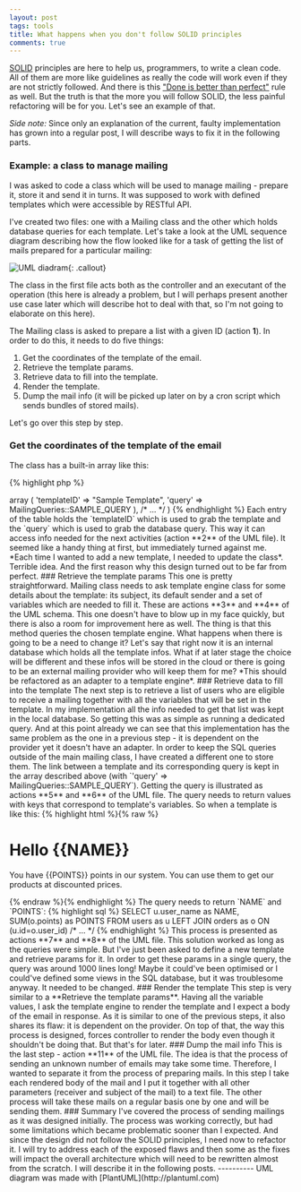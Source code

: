 ```yaml
---
layout: post
tags: tools
title: What happens when you don't follow SOLID principles
comments: true
---
```

[SOLID](https://en.wikipedia.org/wiki/SOLID_(object-oriented_design)) principles are here to help us, programmers, to write a clean code. All of them are more like guidelines as really the code will work even if they are not strictly followed. And there is this ["Done is better than perfect"](http://lifehacker.com/5870379/done-is-better-than-perfect) rule as well. But the truth is that the more you will follow SOLID, the less painful refactoring will be for you. Let's see an example of that.
<!--more-->

*Side note:* Since only an explanation of the current, faulty implementation has grown into a regular post, I will describe ways to fix it in the following parts.

### Example: a class to manage mailing

I was asked to code a class which will be used to manage mailing - prepare it, store it and send it in turns. It was supposed to work with defined templates which were accessible by RESTful API.

I've created two files: one with a Mailing class and the other which holds database queries for each template. Let's take a look at the UML sequence diagram describing how the flow looked like for a task of getting the list of mails prepared for a particular mailing:

![UML diadram](http://plantuml.com/plantuml/png/ZLEnSi8m3Dtz5Hh97PntXWuq7RYZxVLWxEB48hWrDhLbslnzROU6KCArcMJTqzDxaaAADCAwtg4CMfa6za9f3pCmbc3zl5gMJ0Io9kmhT4pKP1q47yFQ6d9MP_nz5-kOHaEAsfnz2UWKUYO5YKfuX7B1AXkC5Au5mlr12y87qoY3PqmgZ39YRK2M6i7ixbUFEU0Nre7mrKmu9-7VEPzohfMdfUIyO9VmCO86QPNWPcipoRassaPmgjaHsErLdKEAbexeWVEFQAzDHTFu-B7p9FR8-OY2IxzPmUQKwbLSaXJiiWPc8qOuzw5wmvew6HwDHDV5H-6Kg3JwKJs31MKnAMud0rVT64-G6xqpU9I-NFHRclIuWfMB6qnfqr4eV2hQmL7e47jkuwdr9fYszf0lppE8tzyJTdaMLsFjHfCQ9469wbzZhgnCJiTR3uzs3aBAnvZOsFoUTEPE-nakgwCiuYyZlm40){: .callout}

The class in the first file acts both as the controller and an executant of the operation (this here is already a problem, but I will perhaps present another use case later which will describe hot to deal with that, so I'm not going to elaborate on this here).

The Mailing class is asked to prepare a list with a given ID (action **1**). In order to do this, it needs to do five things:

1. Get the coordinates of the template of the email.
2. Retrieve the template params.
3. Retrieve data to fill into the template.
4. Render the template.
5. Dump the mail info (it will be picked up later on by a cron script which sends bundles of stored mails).

Let's go over this step by step.

### Get the coordinates of the template of the email

The class has a built-in array like this:

{% highlight php %}
<?php

private $templatesInfo = array (
        32 => array (
            'templateID' => "Sample Template",
            'query' => MailingQueries::SAMPLE_QUERY
        ),
/* ... */
)
{% endhighlight %}

Each entry of the table holds the `templateID` which is used to grab the template and the `query` which is used to grab the database query. This way it can access info needed for the next activities (action **2** of the UML file).

It seemed like a handy thing at first, but immediately turned against me. *Each time I wanted to add a new template, I needed to update the class*. Terrible idea. And the first reason why this design turned out to be far from perfect.

### Retrieve the template params

This one is pretty straightforward. Mailing class needs to ask template engine class for some details about the template: its subject, its default sender and a set of variables which are needed to fill it. These are actions **3** and **4** of the UML schema.

This one doesn't have to blow up in my face quickly, but there is also a room for improvement here as well. The thing is that this method queries the chosen template engine. What happens when there is going to be a need to change it? Let's say that right now it is an internal database which holds all the template infos. What if at later stage the choice will be different and these infos will be stored in the cloud or there is going to be an external mailing provider who will keep them for me? *This should be refactored as an adapter to a template engine*.

### Retrieve data to fill into the template

The next step is to retrieve a list of users who are eligible to receive a mailing together with all the variables that will be set in the template. In my implementation all the info needed to get that list was kept in the local database. So getting this was as simple as running a dedicated query. And at this point already we can see that this implementation has the same problem as the one in a previous step - it is dependent on the provider yet it doesn't have an adapter.

In order to keep the SQL queries outside of the main mailing class, I have created a different one to store them. The link between a template and its corresponding query is kept in the array described above (with `'query' => MailingQueries::SAMPLE_QUERY`). Getting the query is illustrated as actions **5** and **6** of the UML file. The query needs to return values with keys that correspond to template's variables. So when a template is like this:

{% highlight html %}{% raw %}
<h1>Hello {{NAME}}</h1>
<p>You have {{POINTS}} points in our system. You can use them to get our products at discounted prices.</p>
<!-- ... -->
{% endraw %}{% endhighlight %}

The query needs to return `NAME` and `POINTS`:

{% highlight sql %}
SELECT
	u.user_name as NAME,
	SUM(o.points) as POINTS
FROM
	users as u
	LEFT JOIN orders as o ON (u.id=o.user_id)
/* ... */
{% endhighlight %}

This process is presented as actions **7** and **8** of the UML file.

This solution worked as long as the queries were simple. But I've just been asked to define a new template and retrieve params for it. In order to get these params in a single query, the query was around 1000 lines long! Maybe it could've been optimised or I could've defined some views in the SQL database, but it was troublesome anyway. It needed to be changed.

### Render the template

This step is very similar to a **Retrieve the template params**. Having all the variable values, I ask the template engine to render the template and I expect a body of the email in response. As it is similar to one of the previous steps, it also shares its flaw: it is dependent on the provider. On top of that, the way this process is designed, forces controller to render the body even though it shouldn't be doing that. But that's for later.

### Dump the mail info

This is the last step - action **11** of the UML file. The idea is that the process of sending an unknown number of emails may take some time. Therefore, I wanted to separate it from the process of preparing mails. In this step I take each rendered body of the mail and I put it together with all other parameters (receiver and subject of the mail) to a text file. The other process will take these mails on a regular basis one by one and will be sending them.

### Summary

I've covered the process of sending mailings as it was designed initially. The process was working correctly, but had some limitations which became problematic sooner than I expected. And since the design did not follow the SOLID principles, I need now to refactor it. I will try to address each of the exposed flaws and then some as the fixes will impact the overall architecture which will need to be rewritten almost from the scratch. I will describe it in the following posts.

----------
UML diagram was made with [PlantUML](http://plantuml.com)